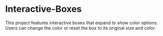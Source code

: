 # Interactive-Boxes
This project features interactive boxes that expand to show color options. Users can change the color or reset the box to its original size and color.
